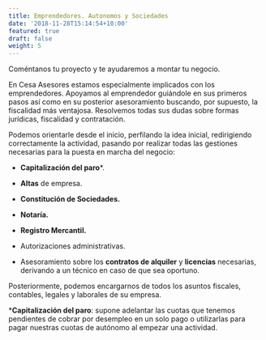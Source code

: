 ```yaml
---
title: Emprendedores. Autonomos y Sociedades
date: '2018-11-28T15:14:54+10:00'
featured: true
draft: false
weight: 5
---
```

Coméntanos tu proyecto y te ayudaremos a montar tu negocio.

En Cesa Asesores estamos especialmente implicados con los emprendedores. Apoyamos al emprendedor guiándole en sus primeros pasos así como en su posterior asesoramiento buscando, por supuesto, la fiscalidad más ventajosa. Resolvemos todas sus dudas sobre formas jurídicas, fiscalidad y contratación.

Podemos orientarle desde el inicio, perfilando la idea inicial, redirigiendo correctamente la actividad, pasando por realizar todas las gestiones necesarias para la puesta en marcha del negocio: 

*   **Capitalización del paro**\*.

*   **Altas** de empresa.

*   **Constitución de Sociedades.**

*   **Notaría.**

*   **Registro Mercantil.**

*   Autorizaciones administrativas. 

*   Asesoramiento sobre los **contratos de alquiler** y **licencias** necesarias, derivando a un técnico en caso de que sea oportuno. 

Posteriormente, podemos encargarnos de todos los asuntos fiscales, contables, legales y laborales de su empresa.

\***Capitalización del paro**: supone adelantar las cuotas que tenemos pendientes de cobrar por desempleo en un solo pago o utilizarlas para pagar nuestras cuotas de autónomo al empezar una actividad.
